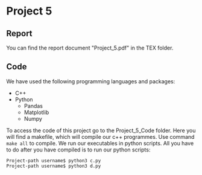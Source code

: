 # Project 5

## Report

You can find the report document "Project_5.pdf" in the TEX folder.

## Code

We have used the following programming languages and packages: <br />

- C++
- Python
  - Pandas
  - Matplotlib
  - Numpy

To access the code of this project go to the Project_5_Code folder. Here you will find a makefile, which will compile our c++ programmes. Use command `make all` to compile. We run our executables in python scripts. All you have to do after you have compiled is to run our python scripts:

```terminal
Project-path username$ python3 c.py
Project-path username$ python3 d.py
 ```
